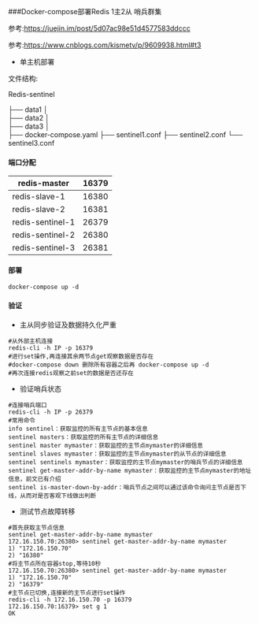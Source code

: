 ###Docker-compose部署Redis 1主2从 哨兵群集

参考:https://juejin.im/post/5d07ac98e51d4577583ddccc

参考:https://www.cnblogs.com/kismetv/p/9609938.html#t3

* 单主机部署

文件结构:

Redis-sentinel

├── data1
│   
├── data2
│   
├── data3
│   
├── docker-compose.yaml
├── sentinel1.conf
├── sentinel2.conf
└── sentinel3.conf

#### 端口分配

| redis-master     | 16379 |
| ---------------- | ----- |
| redis-slave-1    | 16380 |
| redis-slave-2    | 16381 |
| redis-sentinel-1 | 26379 |
| redis-sentinel-2 | 26380 |
| redis-sentinel-3 | 26381 |



#### 部署

```
docker-compose up -d
```

#### 验证

* 主从同步验证及数据持久化严重

```
#从外部主机连接
redis-cli -h IP -p 16379
#进行set操作,再连接其余两节点get观察数据是否存在
#docker-compose down 删除所有容器之后再 docker-compose up -d
#再次连接redis观察之前set的数据是否还存在
```

* 验证哨兵状态

```
#连接哨兵端口
redis-cli -h IP -p 26379
#常用命令
info sentinel：获取监控的所有主节点的基本信息
sentinel masters：获取监控的所有主节点的详细信息
sentinel master mymaster：获取监控的主节点mymaster的详细信息
sentinel slaves mymaster：获取监控的主节点mymaster的从节点的详细信息
sentinel sentinels mymaster：获取监控的主节点mymaster的哨兵节点的详细信息
sentinel get-master-addr-by-name mymaster：获取监控的主节点mymaster的地址信息，前文已有介绍
sentinel is-master-down-by-addr：哨兵节点之间可以通过该命令询问主节点是否下线，从而对是否客观下线做出判断
```

* 测试节点故障转移

```
#首先获取主节点信息
sentinel get-master-addr-by-name mymaster
172.16.150.70:26380> sentinel get-master-addr-by-name mymaster
1) "172.16.150.70"
2) "16380"
#将主节点所在容器stop,等待10秒
172.16.150.70:26380> sentinel get-master-addr-by-name mymaster
1) "172.16.150.70"
2) "16379"
#主节点已切换,连接新的主节点进行set操作
redis-cli -h 172.16.150.70 -p 16379
172.16.150.70:16379> set g 1
OK

```

